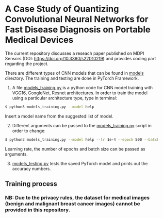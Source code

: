 # A Case Study of Quantizing Convolutional Neural Networks for Fast Disease Diagnosis on Portable Medical Devices
The current repository discusses a reseach paper published on MDPI Sensors (DOI: https://doi.org/10.3390/s22010219) and provides coding part regarding the project.

There are different types of CNN models that can be found in [models](models) directory. The training and testing are done in PyTorch Framework.

1. A file [models_training.py](models_training.py) is a python code for CNN model training with VGG16, GoogleNet, Resnet architectures. In order to train the model using a particular architecture type, type in terminal: 

```bash
$ python3 models_training.py --model help
```
Insert a model name from the suggested list of model.

2. Different arguments can be passed to the [models_training.py](models_training.py) script in order to change:

```bash
$ python3 models_training.py --model help --lr 1e-4 --epoch 500 --batch 32
```
Learning rate, the number of epochs and batch size can be passed as arguments.

3. [models_testing.py](models_testing.py) tests the saved PyTorch model and prints out the accuracy numbers.


## Training process 


### NB: Due to the privacy rules, the dataset for medical images (benign and malignant breast cancer images) cannot be provided in this repository.
